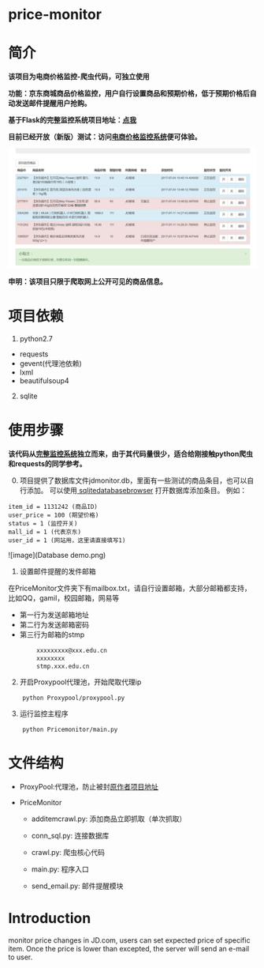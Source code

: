 price-monitor
==========

# 简介

**该项目为电商价格监控-爬虫代码，可独立使用**

**功能：京东商城商品价格监控，用户自行设置商品和预期价格，低于预期价格后自动发送邮件提醒用户抢购。**

**基于Flask的完整监控系统项目地址：<a href="https://github.com/qqxx6661/flask_yzd">点我</a>**

**目前已经开放（新版）测试：访问<a href="http://www.usau-buy.me/">电商价格监控系统</a>便可体验。**

![image](Demo.png)

**申明：该项目只限于爬取网上公开可见的商品信息。**

# 项目依赖

1. python2.7
- requests
- gevent(代理池依赖)
- lxml
- beautifulsoup4

2. sqlite

# 使用步骤

**该代码从<a href="https://github.com/qqxx6661/flask_yzd">完整监控系统</a>独立而来，由于其代码量很少，适合给刚接触python爬虫和requests的同学参考。**

0. 项目提供了数据库文件jdmonitor.db，里面有一些测试的商品条目，也可以自行添加。
可以使用<a href="http://sqlitebrowser.org/"> sqlitedatabasebrowser</a>
打开数据库添加条目。
例如：
```
item_id = 1131242 (商品ID)
user_price = 100 (期望价格)
status = 1 (监控开关)
mall_id = 1 (代表京东)
user_id = 1 (网站用，这里请直接填写1)
```

![image](Database demo.png)

1. 设置邮件提醒的发件邮箱

在PriceMonitor文件夹下有mailbox.txt，请自行设置邮箱，大部分邮箱都支持，比如QQ，gamil，校园邮箱，网易等

- 第一行为发送邮箱地址
- 第二行为发送邮箱密码
- 第三行为邮箱的stmp


```
        xxxxxxxxx@xxx.edu.cn  
        xxxxxxxx
        stmp.xxx.edu.cn
```

2. 开启Proxypool代理池，开始爬取代理ip

```
    python Proxypool/proxypool.py
```
3. 运行监控主程序

```
    python Pricemonitor/main.py
```

# 文件结构

- ProxyPool:代理池，防止被封<a href="https://github.com/Greyh4t/ProxyPool">原作者项目地址</a>

- PriceMonitor

    - additemcrawl.py: 添加商品立即抓取（单次抓取）

    - conn_sql.py: 连接数据库

    - crawl.py: 爬虫核心代码

    - main.py: 程序入口

    - send_email.py: 邮件提醒模块


# Introduction

monitor price changes in JD.com, users can set expected price of specific item. Once the price is lower than excepted, the server will send an e-mail to user.



